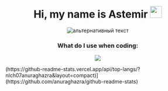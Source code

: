 <h1 align="center">Hi, my name is Astemir
<img src="https://github.com/blackcater/blackcater/raw/main/images/Hi.gif" height="32"/></h1>
<div id="gifka" align="center">
<img src="https://i.giphy.com/media/v1.Y2lkPTc5MGI3NjExYzJlNDZsc2NzMDhka240bnFzeWg1YWJteHIxdGlxdDhjbmRlYXZwYyZlcD12MV9pbnRlcm5hbF9naWZfYnlfaWQmY3Q9Zw/yYSSBtDgbbRzq/giphy.gif" alt="альтернативный текст" align="center">
</div>
  <h3 align="center">What do I use when coding:</h3>
  <p align="center"> 
     <img src="https://skillicons.dev/icons?i=js,css,html,py,cpp,vscode,github"/>
  </p>
(https://github-readme-stats.vercel.app/api/top-langs/?nlch07anuraghazra&layout=compact)](https://github.com/anuraghazra/github-readme-stats)
